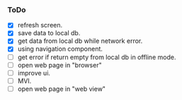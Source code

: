 ### ToDo


- [x] refresh screen.
- [x] save data to local db.
- [x] get data from local db while network error.
- [x] using navigation component.
- [ ] get error if return empty from local db in offline mode.
- [ ] open web page in "browser"
- [ ] improve ui.
- [ ] MVI.
- [ ] open web page in "web view"
